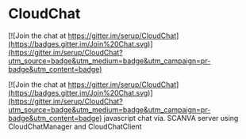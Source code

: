# CloudChat

[![Join the chat at https://gitter.im/serup/CloudChat](https://badges.gitter.im/Join%20Chat.svg)](https://gitter.im/serup/CloudChat?utm_source=badge&utm_medium=badge&utm_campaign=pr-badge&utm_content=badge)

[![Join the chat at https://gitter.im/serup/CloudChat](https://badges.gitter.im/Join%20Chat.svg)](https://gitter.im/serup/CloudChat?utm_source=badge&utm_medium=badge&utm_campaign=pr-badge&utm_content=badge)
javascript chat via. SCANVA server using CloudChatManager and CloudChatClient
